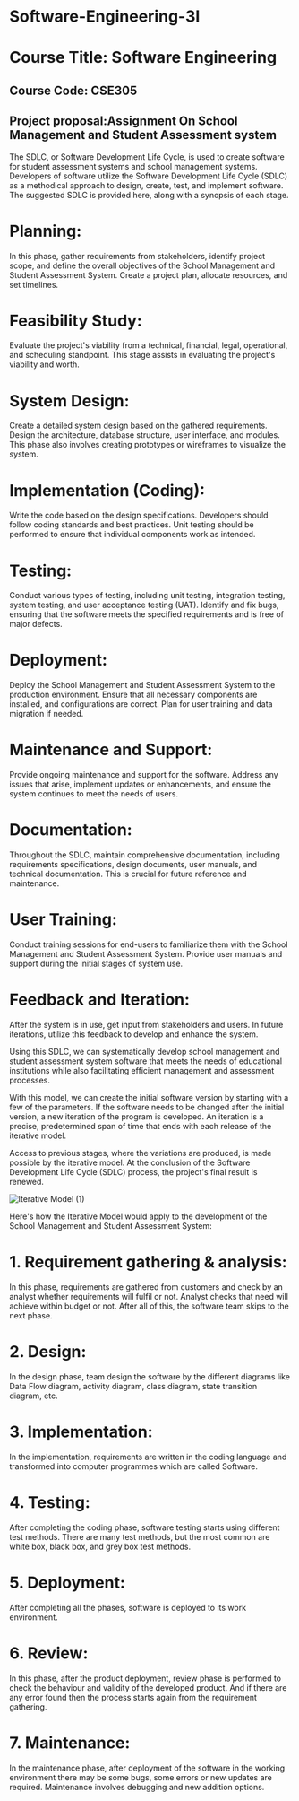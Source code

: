 # Software-Engineering-3I

# Course Title: Software Engineering
## Course Code: CSE305
## Project proposal:Assignment On School Management and Student Assessment system

The SDLC, or Software Development Life Cycle, is used to create software for student assessment systems and school management systems. Developers of software utilize the Software Development Life Cycle (SDLC) as a methodical approach to design, create, test, and implement software. The suggested SDLC is provided here, along with a synopsis of each stage.

# Planning:

In this phase, gather requirements from stakeholders, identify project scope, and define the overall objectives of the School Management and Student Assessment System. Create a project plan, allocate resources, and set timelines.

# Feasibility Study:

Evaluate the project's viability from a technical, financial, legal, operational, and scheduling standpoint. This stage assists in evaluating the project's viability and worth.

# System Design:

Create a detailed system design based on the gathered requirements. Design the architecture, database structure, user interface, and modules. This phase also involves creating prototypes or wireframes to visualize the system.

# Implementation (Coding):

Write the code based on the design specifications. Developers should follow coding standards and best practices. Unit testing should be performed to ensure that individual components work as intended.

# Testing:

Conduct various types of testing, including unit testing, integration testing, system testing, and user acceptance testing (UAT). Identify and fix bugs, ensuring that the software meets the specified requirements and is free of major defects.

# Deployment:

Deploy the School Management and Student Assessment System to the production environment. Ensure that all necessary components are installed, and configurations are correct. Plan for user training and data migration if needed.

# Maintenance and Support:

Provide ongoing maintenance and support for the software. Address any issues that arise, implement updates or enhancements, and ensure the system continues to meet the needs of users.

# Documentation:

Throughout the SDLC, maintain comprehensive documentation, including requirements specifications, design documents, user manuals, and technical documentation. This is crucial for future reference and maintenance.

# User Training:

Conduct training sessions for end-users to familiarize them with the School Management and Student Assessment System. Provide user manuals and support during the initial stages of system use.

# Feedback and Iteration:

After the system is in use, get input from stakeholders and users. In future iterations, utilize this feedback to develop and enhance the system.

Using this SDLC, we can systematically develop school management and student assessment system software that meets the needs of educational institutions while also facilitating efficient management and assessment processes.

With this model, we can create the initial software version by starting with a few of the parameters. If the software needs to be changed after the initial version, a new iteration of the program is developed. An iteration is a precise, predetermined span of time that ends with each release of the iterative model.

Access to previous stages, where the variations are produced, is made possible by the iterative model. At the conclusion of the Software Development Life Cycle (SDLC) process, the project's final result is renewed.


![Iterative Model (1)](https://github.com/saahadat/Software-Engineering-3I/assets/72408859/f59c3285-1b35-4a7c-8e67-3391351dd2df)



Here's how the Iterative Model would apply to the development of the School Management and Student Assessment System:

# 1. Requirement gathering & analysis: 
In this phase, requirements are gathered from customers and check by an analyst whether requirements will fulfil or not. Analyst checks that need will achieve within budget or not. After all of this, the software team skips to the next phase.

# 2. Design: 
In the design phase, team design the software by the different diagrams like Data Flow diagram, activity diagram, class diagram, state transition diagram, etc.
   
# 3. Implementation: 
In the implementation, requirements are written in the coding language and transformed into computer programmes which are called Software.

# 4. Testing:
After completing the coding phase, software testing starts using different test methods. There are many test methods, but the most common are white box, black box, and grey box test methods.

# 5. Deployment: 
After completing all the phases, software is deployed to its work environment.

# 6. Review: 
In this phase, after the product deployment, review phase is performed to check the behaviour and validity of the developed product. And if there are any error found then the process starts again from the requirement gathering.

# 7. Maintenance:
In the maintenance phase, after deployment of the software in the working environment there may be some bugs, some errors or new updates are required. Maintenance involves debugging and new addition options.

